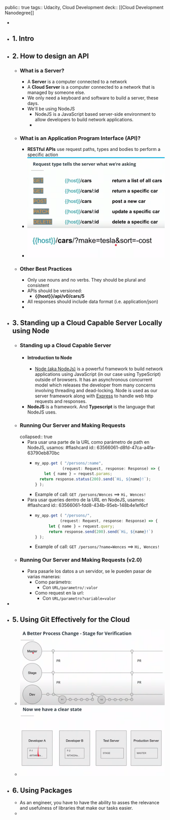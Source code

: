 public:: true
tags:: Udacity, Cloud Development
deck:: [[Cloud Development Nanodegree]]

-
- ## 1. Intro
- ## 2. How to design an API
	- ### What is a Server?
		- A **Server** is a computer connected to a network
		- A **Cloud Server** is a computer connected to a network that is managed by someone else.
		- We only need a keyboard and software to build a server, these days.
		- We'll be using NodeJS
			- NodeJS is a JavaScript based server-side environment to allow developers to build network applications.
			-
	- ### What is an Application Program Interface (API)?
		- **RESTful APIs** use request paths, types and bodies to perform a specific action
		- ![image.png](../assets/image_1666345146402_0.png)
		- ![image.png](../assets/image_1675244402173_0.png)
	- ### Other Best Practices
		- Only use nouns and no verbs. They should be plural and consistent
		- APIs should be versioned:
			- **{{host}}/api/v0/cars/5**
		- All responses should include data format (i.e. application/json)
		-
- ## 3. Standing up a Cloud Capable Server Locally using Node
	- ### Standing up a Cloud Capable Server
		- #### Introduction to Node
			- [Node (aka NodeJs)](https://nodejs.org/en/) is a powerful framework to build network applications using JavaScript (in our case using TypeScript) outside of browsers. It has an asynchronous concurrent model which releases the developer from many concerns involving threading and dead-locking. Node is used as our server framework along with [Express](https://expressjs.com/) to handle web http requests and responses.
		- **NodeJS** is a framework. And **Typescript** is the language that NodeJS uses.
	- ### Running Our Server and Making Requests
	  collapsed:: true
		- Para usar una parte de la URL como parámetro de path en NodeJS, usamos: #flashcard
		  id:: 63566061-d8fd-47ca-a4fa-63790eb870bc
			- ```TypeScript
			  my_app.get ( "/persons/:name", 
			              (request: Request, response: Response) => {
			      let { name } = request.params;
			  	return response.status(200).send(`Hi, ${name}!`);
			  } );
			  ```
			- Example of call: `GET /persons/Wences` ==> `Hi, Wences!`
		- Para usar queries dentro de la URL en NodeJS, usamos: #flashcard
		  id:: 63566061-fdd8-434b-95eb-148b4e1ef6cf
			- ```TypeScript
			  my_app.get ( "/persons/",
			             (request: Request, response: Response) => {
			    	let { name } = request.query;
			    	return response.send(200).send(`Hi, ${name}!`)
			  } );
			  ```
			- Example of call: `GET /persons/?name=Wences` ==> `Hi, Wences!`
	- ### Running Our Server and Making Requests (v2.0)
		- Para pasarle los datos a un servidor, se le pueden pasar de varias maneras:
			- Como parámetro:
				- Con `URL/parametro/:valor`
			- Como request en la url:
				- Con `URL/parametro?variable=valor`
-
- ## 5. Using Git Effectively for the Cloud
	- ![image.png](../assets/image_1675512973431_0.png)
	- ![image.png](../assets/image_1675512992750_0.png)
- ## 6. Using Packages
	- As an engineer, you have to have the ability to asses the relevance and usefulness of libraries that make our tasks easier.
	-
